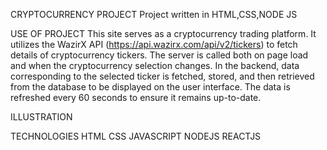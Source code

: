 CRYPTOCURRENCY PROJECT
  Project written in HTML,CSS,NODE JS

USE OF PROJECT
  This site serves as a cryptocurrency trading platform. It utilizes the WazirX API (https://api.wazirx.com/api/v2/tickers) to fetch details of cryptocurrency tickers. The server is called both on page load and when the cryptocurrency selection changes. In the backend, data corresponding to the selected ticker is fetched, stored, and then retrieved from the database to be displayed on the user interface. The data is refreshed every 60 seconds to ensure it remains up-to-date.

ILLUSTRATION
    
TECHNOLOGIES
  HTML
  CSS
  JAVASCRIPT
  NODEJS
  REACTJS
